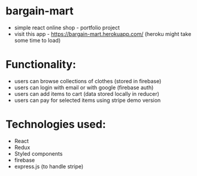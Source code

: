 # bargain-mart
- simple react online shop - portfolio project
- visit this app - https://bargain-mart.herokuapp.com/ (heroku might take some time to load)
# Functionality:
* users can browse collections of clothes (stored in firebase)
* users can login with email or with google (firebase auth)
* users can add items to cart (data stored locally in reducer) 
* users can pay for selected items using stripe demo version
# Technologies used: 
* React
* Redux
* Styled components
* firebase
* express.js (to handle stripe)


